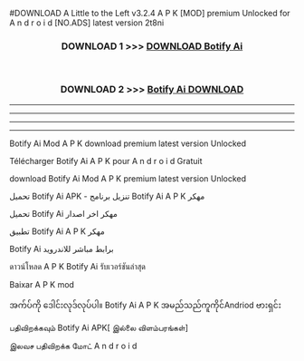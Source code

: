 #DOWNLOAD A Little to the Left v3.2.4 A P K [MOD] premium Unlocked for A n d r o i d [NO.ADS] latest version 2t8ni 



<div align="center">

<h3>DOWNLOAD 1 >>> <a href="https://downloadmod1.web.app/?judul=Botify Ai ">DOWNLOAD Botify Ai </a></h3><br>

<h3>DOWNLOAD 2 >>> <a href="https://downloadmod1.web.app/?judul=Botify Ai ">Botify Ai  DOWNLOAD </a></h3>

</div>


----------------------------------------------------------

----------------------------------------------------------

----------------------------------------------------------

----------------------------------------------------------


Botify Ai  Mod A P K download premium latest version Unlocked

Télécharger Botify Ai  A P K pour A n d r o i d Gratuit

download Botify Ai  Mod A P K premium latest version Unlocked

تحميل Botify Ai  APK - تنزيل برنامج Botify Ai  A P K مهكر

تحميل Botify Ai  مهكر اخر اصدار

تطبيق Botify Ai  A P K مهكر

Botify Ai  برابط مباشر للاندرويد

ดาวน์โหลด A P K Botify Ai  รับเวอร์ชันล่าสุด

Baixar A P K mod

အက်ပ်ကို ဒေါင်းလုဒ်လုပ်ပါ။ Botify Ai  A P K အမည်သည်ကူကိုင်Andriod ဗားရှင်း

பதிவிறக்கவும் Botify Ai  APK[ இல்லை விளம்பரங்கள்] 
 
இலவச பதிவிறக்க மோட் A n d r o i d



